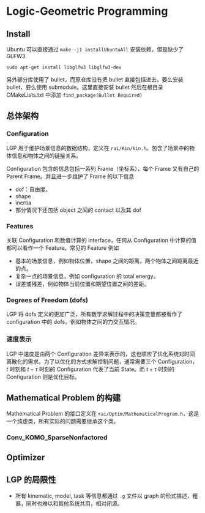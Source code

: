 # Logic-Geometric Programming

## Install
Ubuntu 可以直接通过 `make -j1 installUbuntuAll` 安装依赖，但是缺少了 GLFW3
```
sudo apt-get install libglfw3 libglfw3-dev
```

另外部分库使用了 bullet，而原仓库没有把 bullet 直接包括进去，要么安装 bullet，要么使用 submodule。这里直接安装 bullet 然后在根目录 CMakeLists.txt 中添加 `find_package(Bullet Required)`

## 总体架构


### Configuration
LGP 用于维护场景信息的数据结构，定义在 `rai/Kin/kin.h`。包含了场景中的物体信息和物体之间的链接关系。

Configuration 包含的信息包括一系列 Frame（坐标系），每个 Frame 又有自己的 Parent Frame。并且进一步维护了 Frame 的以下信息
- dof：自由度。
- shape
- inertia
- 部分情况下还包括 object 之间的 contact 以及其 dof

### Features
关联 Configuration 和数值计算的 interface，任何从 Configuration 中计算的值都可以看作一个 Feature。常见的 Feature 例如
- 基本的场景信息，例如物体位置，shape 之间的距离，两个物体之间距离最近的点。
- 复杂一点的场景信息，例如 configuration 的 total energy。
- 误差或残差，例如物体当前位置和期望位置之间的差距。

### Degrees of Freedom (dofs)
LGP 将 dofs 定义的更加广泛，所有数学求解过程中的决策变量都被看作了 configuration 中的 dofs，例如物体之间的力交互情况。

### 速度表示
LGP 中速度是由两个 Configuration 差异来表示的，这也顺应了优化系统对时间离散化的需求。为了以优化的方式求解控制问题，通常需要三个 Configuration，$t$ 时刻和 $t-\tau$ 时刻的 Configuration 代表了当前 State。而 $t+\tau$ 时刻的 Configuration 则是优化目标。

## Mathematical Problem 的构建
Mathematical Problem 的接口定义在 `rai/Optim/MathematicalProgram.h`，这是一个纯虚类，所有实际的问题需要继承这个类。

### Conv_KOMO_SparseNonfactored

## Optimizer


## LGP 的局限性
- 所有 kinematic, model, task 等信息都通过 `.g` 文件以 graph 的形式描述，粗暴，同时也难以和其他系统共用，相对闭源。

